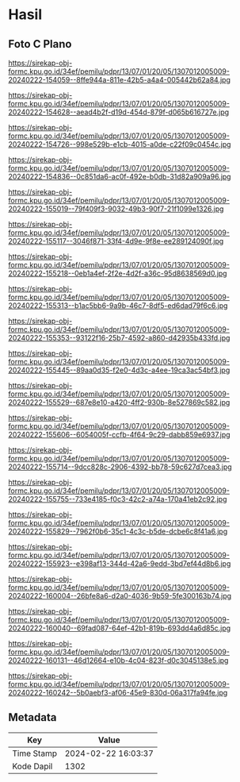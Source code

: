# Hasil

## Foto C Plano

https://sirekap-obj-formc.kpu.go.id/34ef/pemilu/pdpr/13/07/01/20/05/1307012005009-20240222-154059--8ffe944a-811e-42b5-a4a4-005442b62a84.jpg

https://sirekap-obj-formc.kpu.go.id/34ef/pemilu/pdpr/13/07/01/20/05/1307012005009-20240222-154628--aead4b2f-d19d-454d-879f-d065b616727e.jpg

https://sirekap-obj-formc.kpu.go.id/34ef/pemilu/pdpr/13/07/01/20/05/1307012005009-20240222-154726--998e529b-e1cb-4015-a0de-c22f09c0454c.jpg

https://sirekap-obj-formc.kpu.go.id/34ef/pemilu/pdpr/13/07/01/20/05/1307012005009-20240222-154836--0c851da6-ac0f-492e-b0db-31d82a909a96.jpg

https://sirekap-obj-formc.kpu.go.id/34ef/pemilu/pdpr/13/07/01/20/05/1307012005009-20240222-155019--79f409f3-9032-49b3-90f7-21f1099e1326.jpg

https://sirekap-obj-formc.kpu.go.id/34ef/pemilu/pdpr/13/07/01/20/05/1307012005009-20240222-155117--3046f871-33f4-4d9e-9f8e-ee289124090f.jpg

https://sirekap-obj-formc.kpu.go.id/34ef/pemilu/pdpr/13/07/01/20/05/1307012005009-20240222-155218--0eb1a4ef-2f2e-4d2f-a36c-95d8638569d0.jpg

https://sirekap-obj-formc.kpu.go.id/34ef/pemilu/pdpr/13/07/01/20/05/1307012005009-20240222-155313--b1ac5bb6-9a9b-46c7-8df5-ed6dad79f6c6.jpg

https://sirekap-obj-formc.kpu.go.id/34ef/pemilu/pdpr/13/07/01/20/05/1307012005009-20240222-155353--93122f16-25b7-4592-a860-d42935b433fd.jpg

https://sirekap-obj-formc.kpu.go.id/34ef/pemilu/pdpr/13/07/01/20/05/1307012005009-20240222-155445--89aa0d35-f2e0-4d3c-a4ee-19ca3ac54bf3.jpg

https://sirekap-obj-formc.kpu.go.id/34ef/pemilu/pdpr/13/07/01/20/05/1307012005009-20240222-155529--687e8e10-a420-4ff2-930b-8e527869c582.jpg

https://sirekap-obj-formc.kpu.go.id/34ef/pemilu/pdpr/13/07/01/20/05/1307012005009-20240222-155606--6054005f-ccfb-4f64-9c29-dabb859e6937.jpg

https://sirekap-obj-formc.kpu.go.id/34ef/pemilu/pdpr/13/07/01/20/05/1307012005009-20240222-155714--9dcc828c-2906-4392-bb78-59c627d7cea3.jpg

https://sirekap-obj-formc.kpu.go.id/34ef/pemilu/pdpr/13/07/01/20/05/1307012005009-20240222-155755--733e4185-f0c3-42c2-a74a-170a41eb2c92.jpg

https://sirekap-obj-formc.kpu.go.id/34ef/pemilu/pdpr/13/07/01/20/05/1307012005009-20240222-155829--7962f0b6-35c1-4c3c-b5de-dcbe6c8f41a6.jpg

https://sirekap-obj-formc.kpu.go.id/34ef/pemilu/pdpr/13/07/01/20/05/1307012005009-20240222-155923--e398af13-344d-42a6-9edd-3bd7ef44d8b6.jpg

https://sirekap-obj-formc.kpu.go.id/34ef/pemilu/pdpr/13/07/01/20/05/1307012005009-20240222-160004--26bfe8a6-d2a0-4036-9b59-5fe300163b74.jpg

https://sirekap-obj-formc.kpu.go.id/34ef/pemilu/pdpr/13/07/01/20/05/1307012005009-20240222-160040--69fad087-64ef-42b1-819b-693dd4a6d85c.jpg

https://sirekap-obj-formc.kpu.go.id/34ef/pemilu/pdpr/13/07/01/20/05/1307012005009-20240222-160131--46d12664-e10b-4c04-823f-d0c3045138e5.jpg

https://sirekap-obj-formc.kpu.go.id/34ef/pemilu/pdpr/13/07/01/20/05/1307012005009-20240222-160242--5b0aebf3-af06-45e9-830d-06a317fa94fe.jpg


## Metadata

| Key        | Value               |
| ---------- | ------------------- |
| Time Stamp | 2024-02-22 16:03:37 |
| Kode Dapil | 1302                |



